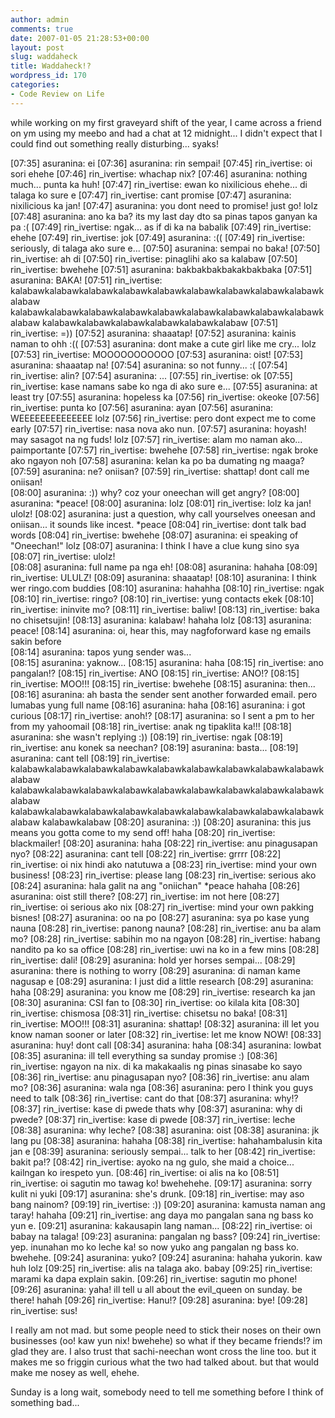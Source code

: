 ```yaml
---
author: admin
comments: true
date: 2007-01-05 21:28:53+00:00
layout: post
slug: waddaheck
title: Waddaheck!?
wordpress_id: 170
categories:
- Code Review on Life
---
```


while working on my first graveyard shift of the year, I came across a friend on ym using my meebo and had a chat at 12 midnight... I didn't expect that I could find out something really disturbing... syaks!

[07:35] asuranina: ei
[07:36] asuranina: rin sempai!
[07:45] rin_ivertise: oi sori ehehe
[07:46] rin_ivertise: whachap nix?
[07:46] asuranina: nothing much... punta ka huh!
[07:47] rin_ivertise: ewan ko nixilicious ehehe... di talaga ko sure e
[07:47] rin_ivertise: cant promise
[07:47] asuranina: nixilicious ka jan!
[07:47] asuranina: you dont need to promise! just go! lolz
[07:48] asuranina: ano ka ba? its my last day dto sa pinas tapos ganyan ka pa :(
[07:49] rin_ivertise: ngak... as if di ka na babalik
[07:49] rin_ivertise: ehehe
[07:49] rin_ivertise: jok
[07:49] asuranina: :((
[07:49] rin_ivertise: seriously, di talaga ako sure e...
[07:50] asuranina: sempai no baka!
[07:50] rin_ivertise: ah di
[07:50] rin_ivertise: pinaglihi ako sa kalabaw
[07:50] rin_ivertise: bwehehe
[07:51] asuranina: bakbakbakbakakbakbaka
[07:51] asuranina: BAKA!
[07:51] rin_ivertise: kalabawkalabawkalabawkalabawkalabawkalabawkalabawkalabawkalabawkalabaw
kalabawkalabawkalabawkalabawkalabawkalabawkalabawkalabawkalabawkalabaw
kalabawkalabawkalabawkalabawkalabawkalabaw
[07:51] rin_ivertise: =))
[07:52] asuranina: shaaatap!
[07:52] asuranina: kainis naman to ohh :((
[07:53] asuranina: dont make a cute girl like me cry... lolz
[07:53] rin_ivertise: MOOOOOOOOOOO
[07:53] asuranina: oist!
[07:53] asuranina: shaaatap na!
[07:54] asuranina: so not funny... :(
[07:54] rin_ivertise: alin?
[07:54] asuranina: ...
[07:55] rin_ivertise: ok
[07:55] rin_ivertise: kase namans sabe ko nga di ako sure e...
[07:55] asuranina: at least try
[07:55] asuranina: hopeless ka
[07:56] rin_ivertise: okeoke
[07:56] rin_ivertise: punta ko
[07:56] asuranina: ayan
[07:56] asuranina: WEEEEEEEEEEEEEE lolz
[07:56] rin_ivertise: pero dont expect me to come early
[07:57] rin_ivertise: nasa nova ako nun.
[07:57] asuranina: hoyash! may sasagot na ng fuds! lolz
[07:57] rin_ivertise: alam mo naman ako... paimportante
[07:57] rin_ivertise: bwehehe
[07:58] rin_ivertise: ngak broke ako ngayon noh
[07:58] asuranina: kelan ka po ba dumating ng maaga?
[07:59] asuranina: ne? oniisan?
[07:59] rin_ivertise: shattap! dont call me oniisan!  
[08:00] asuranina: :)) why? coz your oneechan will get angry?
[08:00] asuranina: *peace!
[08:00] asuranina: lolz
[08:01] rin_ivertise: lolz ka jan! ulolz!
[08:02] asuranina: just a question, why call yourselves oneesan and oniisan... it sounds like incest. *peace
[08:04] rin_ivertise: dont talk bad words
[08:04] rin_ivertise: bwehehe
[08:07] asuranina: ei speaking of "Oneechan!" lolz
[08:07] asuranina: I think I have a clue kung sino sya
[08:07] rin_ivertise: ulolz!  
[08:08] asuranina: full name pa nga eh!
[08:08] asuranina: hahaha
[08:09] rin_ivertise: ULULZ!
[08:09] asuranina: shaaatap!
[08:10] asuranina: I think wer ringo.com buddies
[08:10] asuranina: hahahha
[08:10] rin_ivertise: ngak
[08:10] rin_ivertise: ringo?
[08:10] rin_ivertise: yung contacts ekek
[08:10] rin_ivertise: ininvite mo?
[08:11] rin_ivertise: baliw!
[08:13] rin_ivertise: baka no chisetsujin!
[08:13] asuranina: kalabaw! hahaha lolz
[08:13] asuranina: peace!
[08:14] asuranina: oi, hear this, may nagfoforward kase ng emails sakin before  
[08:14] asuranina: tapos yung sender was...  
[08:15] asuranina: yaknow...
[08:15] asuranina: haha
[08:15] rin_ivertise: ano pangalan!?
[08:15] rin_ivertise: ANO
[08:15] rin_ivertise: ANO!?
[08:15] rin_ivertise: MOO!!!
[08:15] rin_ivertise: bwehehe
[08:15] asuranina: then...
[08:16] asuranina: ah basta the sender sent another forwarded email. pero lumabas yung full name
[08:16] asuranina: haha
[08:16] asuranina: i got curious
[08:17] rin_ivertise: anoh!?
[08:17] asuranina: so I sent a pm to her from my yahoomail
[08:18] rin_ivertise: anak ng tipaklita ka!!!
[08:18] asuranina: she wasn't replying :))
[08:19] rin_ivertise: ngak
[08:19] rin_ivertise: anu konek sa neechan?
[08:19] asuranina: basta...
[08:19] asuranina: cant tell
[08:19] rin_ivertise: kalabawkalabawkalabawkalabawkalabawkalabawkalabawkalabawkalabawkalabaw
kalabawkalabawkalabawkalabawkalabawkalabawkalabawkalabawkalabawkalabaw
kalabawkalabawkalabawkalabawkalabawkalabawkalabawkalabawkalabawkalabaw
kalabawkalabaw
[08:20] asuranina: :))
[08:20] asuranina: this jus means you gotta come to my send off! haha
[08:20] rin_ivertise: blackmailer!
[08:20] asuranina: haha
[08:22] rin_ivertise: anu pinagusapan nyo?
[08:22] asuranina: cant tell
[08:22] rin_ivertise: grrrr
[08:22] rin_ivertise: oi nix hindi ako natutuwa a
[08:23] rin_ivertise: mind your own business!
[08:23] rin_ivertise: please lang
[08:23] rin_ivertise: serious ako
[08:24] asuranina: hala galit na ang "oniichan" *peace hahaha
[08:26] asuranina: oist still there?
[08:27] rin_ivertise: im not here
[08:27] rin_ivertise: oi serious ako nix
[08:27] rin_ivertise: mind your own pakking bisnes!
[08:27] asuranina: oo na po
[08:27] asuranina: sya po kase yung nauna
[08:28] rin_ivertise: panong nauna?
[08:28] rin_ivertise: anu ba alam mo?
[08:28] rin_ivertise: sabihin mo na ngayon
[08:28] rin_ivertise: habang nandito pa ko sa office
[08:28] rin_ivertise: uwi na ko in a few mins
[08:28] rin_ivertise: dali!
[08:29] asuranina: hold yer horses sempai...
[08:29] asuranina: there is nothing to worry
[08:29] asuranina: di naman kame nagusap e
[08:29] asuranina: I just did a little research
[08:29] asuranina: haha
[08:29] asuranina: you know me
[08:29] rin_ivertise: research ka jan
[08:30] asuranina: CSI fan to
[08:30] rin_ivertise: oo kilala kita
[08:30] rin_ivertise: chismosa
[08:31] rin_ivertise: chisetsu no baka!
[08:31] rin_ivertise: MOO!!!
[08:31] asuranina: shattap!
[08:32] asuranina: ill let you know naman sooner or later
[08:32] rin_ivertise: let me know NOW!
[08:33] asuranina: huy! dont call
[08:34] asuranina: haha
[08:34] asuranina: lowbat
[08:35] asuranina: ill tell everything sa sunday promise :)
[08:36] rin_ivertise: ngayon na nix. di ka makakaalis ng pinas sinasabe ko sayo
[08:36] rin_ivertise: anu pinagusapan nyo?
[08:36] rin_ivertise: anu alam mo?
[08:36] asuranina: wala nga
[08:36] asuranina: pero I think you guys need to talk
[08:36] rin_ivertise: cant do that
[08:37] asuranina: why!?
[08:37] rin_ivertise: kase di pwede thats why
[08:37] asuranina: why di pwede?
[08:37] rin_ivertise: kase di pwede
[08:37] rin_ivertise: leche
[08:38] asuranina: why leche?
[08:38] asuranina: oist
[08:38] asuranina: jk lang pu
[08:38] asuranina: hahaha
[08:38] rin_ivertise: hahahambalusin kita jan e
[08:39] asuranina: seriously sempai... talk to her
[08:42] rin_ivertise: bakit pa!?
[08:42] rin_ivertise: ayoko na ng gulo, she maid a choice... kailngan ko irespeto yun.
[08:46] rin_ivertise: oi alis na ko
[08:51] rin_ivertise: oi sagutin mo tawag ko! bwehehehe.
[09:17] asuranina: sorry kulit ni yuki
[09:17] asuranina: she's drunk.
[09:18] rin_ivertise: may aso bang nainom?
[09:19] rin_ivertise: :))
[09:20] asuranina: kamusta naman ang taray! hahaha
[09:21] rin_ivertise: ang daya mo pangalan sana ng bass ko yun e.
[09:21] asuranina: kakausapin lang naman...
[08:22] rin_ivertise: oi babay na talaga!
[09:23] asuranina: pangalan ng bass?
[09:24] rin_ivertise: yep. inunahan mo ko leche ka! so now yuko ang pangalan ng bass ko. bwehehe.
[09:24] asuranina: yuko?
[09:24] asuranina: hahaha yukorin. kaw huh lolz
[09:25] rin_ivertise: alis na talaga ako. babay
[09:25] rin_ivertise: marami ka dapa explain sakin.
[09:26] rin_ivertise: sagutin mo phone!
[09:26] asuranina: yaha! ill tell u all about the evil_queen on sunday. be there! hahah
[09:26] rin_ivertise: Hanu!?
[09:28] asuranina: bye!
[09:28] rin_ivertise: sus!

I really am not mad. but some people need to stick their noses on their own businesses (oo! kaw yun nix! bwehehe) so what if they became friends!? im glad they are. I also trust that sachi-neechan wont cross the line too. but it makes me so friggin curious what the two had talked about. but that would make me nosey as well, ehehe.

Sunday is a long wait, somebody need to tell me something before I think of something bad...
